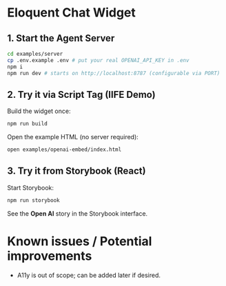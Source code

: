 # Eloquent Chat Widget

## 1. Start the Agent Server

```bash
cd examples/server
cp .env.example .env # put your real OPENAI_API_KEY in .env
npm i
npm run dev # starts on http://localhost:8787 (configurable via PORT)
```

## 2. Try it via Script Tag (IIFE Demo)

Build the widget once:

```bash
npm run build
```

Open the example HTML (no server required):

```bash
open examples/openai-embed/index.html
```

## 3. Try it from Storybook (React)

Start Storybook:

```bash
npm run storybook
```

See the **Open AI** story in the Storybook interface.

# Known issues / Potential improvements

- A11y is out of scope; can be added later if desired.

